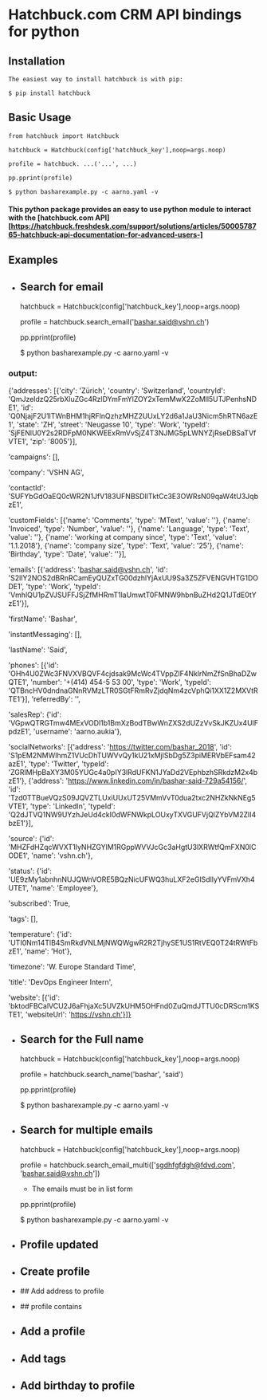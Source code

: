 
# Hatchbuck.com CRM API bindings for python
## Installation
    The easiest way to install hatchbuck is with pip:

    $ pip install hatchbuck

## Basic Usage
    from hatchbuck import Hatchbuck

    hatchbuck = Hatchbuck(config['hatchbuck_key'],noop=args.noop)

    profile = hatchbuck. ...('...', ...)

    pp.pprint(profile)

    $ python basharexample.py -c aarno.yaml -v


#### This python package provides an easy to use python module to interact with the [hatchbuck.com API][https://hatchbuck.freshdesk.com/support/solutions/articles/5000578765-hatchbuck-api-documentation-for-advanced-users-]

## Examples
* ## Search for email

    hatchbuck = Hatchbuck(config['hatchbuck_key'],noop=args.noop)

    profile = hatchbuck.search_email('bashar.said@vshn.ch')

    pp.pprint(profile)

    $ python basharexample.py -c aarno.yaml -v

### output:

{'addresses': [{'city': 'Zürich',
    'country': 'Switzerland',
    'countryId': 'QmJzeldzQ25rbXluZGc4RzlDYmFmYlZOY2xTemMwX2ZoMll5UTJPenhsNDE1',
    'id': 'Q0NjajF2U1lTWnBHM1hjRFlnQzhzMHZ2UUxLY2d6a1JaU3Nicm5hRTN6azE1',
    'state': 'ZH',
    'street': 'Neugasse 10',
    'type': 'Work',
    'typeId': 'SjFENlU0Y2s2RDFpM0NKWEExRmVvSjZ4T3NJMG5pLWNYZjRseDBSaTVfVTE1',
    'zip': '8005'}],

'campaigns': [],

'company': 'VSHN AG',

'contactId': 'SUFYbGdOaEQ0cWR2N1JfV183UFNBSDllTktCc3E3OWRsN09qaW4tU3JqbzE1',

'customFields': [{'name': 'Comments', 'type': 'MText', 'value': ''},
    {'name': 'Invoiced', 'type': 'Number', 'value': ''},
    {'name': 'Language', 'type': 'Text', 'value': ''},
    {'name': 'working at company since',
    'type': 'Text',
    'value': '1.1.2018'},
    {'name': 'company size', 'type': 'Text', 'value': '25'},
    {'name': 'Birthday', 'type': 'Date', 'value': ''}],

'emails': [{'address': 'bashar.said@vshn.ch',
    'id': 'S2lIY2NOS2dBRnRCamEyQUZxTG00dzhlYjAxUU9Sa3Z5ZFVENGVHTG1DODE1',
    'type': 'Work',
    'typeId': 'VmhlQU1pZVJSUFFJSjZfMHRmT1laUmwtT0FMNW9hbnBuZHd2Q1JTdE0tYzE1'}],

'firstName': 'Bashar',

'instantMessaging': [],

'lastName': 'Said',

'phones': [{'id': 'OHh4U0ZWc3FNVXVBQVF4cjdsak9McWc4TVppZlF4NklrNmZfSnBhaDZwQTE1',
    'number': '+(414) 454-5 53 00',
    'type': 'Work',
    'typeId': 'QTBncHV0dndnaGNnRVMzLTR0SGtFRmRvZjdqNm4zcVphQi1XX1Z2MXVtRTE1'}],
    'referredBy': '',

'salesRep': {'id': 'VGpwQTRGTmw4MExVODl1b1BmXzBodTBwWnZXS2dUZzVvSkJKZUx4UlFpdzE1',
    'username': 'aarno.aukia'},

'socialNetworks': [{'address': 'https://twitter.com/bashar_2018',
    'id': 'S1pEM2NMWlhmZ1VUcDhTUWVvQy1kU21xMjlSbDg5Z3piMERVbEFsam42azE1',
    'type': 'Twitter',
    'typeId': 'ZGRlMHpBaXY3M05YUGc4a0pIY3lRdUFKN1JYaDd2VEphbzhSRkdzM2x4bzE1'},
    {'address': 'https://www.linkedin.com/in/bashar-said-729a54156/',
    'id': 'Tzd0TTBueVQzS09JQVZTLUxiUUxUT25VMmVvT0dua2txc2NHZkNkNEg5VTE1',
    'type': 'LinkedIn',
    'typeId': 'Q2dJTVQ1NW9UYzhJeUd4ckI0dWFNWkpLOUxyTXVGUFVjQlZYbVM2ZlI4bzE1'}],

'source': {'id': 'MHZFdHZqcWVXT1IyNHZGYlM1RGppWVVJcGc3aHgtU3lXRWtfQmFXN0lCODE1',
    'name': 'vshn.ch'},

'status': {'id': 'UE9zMy1abnhnNUJQWnVORE5BQzNicUFWQ3huLXF2eGlSdlIyYVFmVXh4UTE1',
    'name': 'Employee'},

'subscribed': True,

'tags': [],

'temperature': {'id': 'UTI0Nm14TlB4SmRkdVNLMjNWQWgwR2R2TjhySE1US1RtVEQ0T24tRWtFbzE1',
    'name': 'Hot'},

'timezone': 'W. Europe Standard Time',

'title': 'DevOps Engineer Intern',

'website': [{'id': 'bktodFBCalVCU2J6aFhjaXc5UVZkUHM5OHFnd0ZuQmdJTTU0cDRScm1KSTE1',
    'websiteUrl': 'https://vshn.ch'}]}



* ## Search for the Full name

    hatchbuck = Hatchbuck(config['hatchbuck_key'],noop=args.noop)

    profile = hatchbuck.search_name('bashar', 'said')

    pp.pprint(profile)

    $ python basharexample.py -c aarno.yaml -v


* ## Search for multiple emails

    hatchbuck = Hatchbuck(config['hatchbuck_key'],noop=args.noop)

    profile = hatchbuck.search_email_multi(['sgdhfgfdgh@fdvd.com', 'bashar.said@vshn.ch'])

    - The emails must be in list form

    pp.pprint(profile)

    $ python basharexample.py -c aarno.yaml -v



* ## Profile updated
* ## Create profile
* ## Add address to profile
* ## profile contains
* ## Add a profile
* ## Add tags
* ## Add birthday to profile
